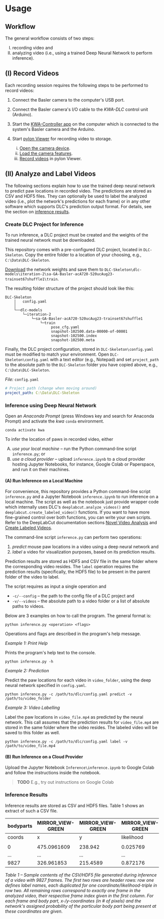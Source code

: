 # Usage

## Workflow

The general workflow consists of two steps:

<ol class="line-height" style="list-style-type: upper-roman">
    <li>recording video and</li>
    <li>analyzing video (i.e., using a trained Deep Neural Network to perform inference).</li>
</ol>

## (I) Record Videos

Each recording session requires the following steps to be performed to record videos:

1. Connect the Basler camera to the computer's USB port.
1. Connect the Basler camera's I/O cable to the *KWA-DLC* control unit (Arduino).
1. Start the [KWA-Controller app](Requirements.md#kwa-controller-app) on the computer which is connected to the system's Basler camera and the Arduino.
1. Start [pylon Viewer](Requirements.md#pylon-viewer) for recording video to storage.

    <ol class="line-height" style="list-style-type: lower-roman">
        <li><a href="Requirements.html#open-camera">Open the camera device</a>.</li>
        <li><a href="Requirements.html#load-camera-features">Load the camera features</a>.</li>
        <li><a href="Requirements.html#record">Record videos</a> in pylon Viewer.</li>
    </ol>

## (II) Analyze and Label Videos

The following sections explain how to use the trained deep neural network to predict paw locations in recorded video.
The predictions are stored as CSV and HDF5 files.
They can optionally be used to label the analyzed video (i.e., plot the network's predictions for each frame) or in any other software which supports DLC's prediction output format.
For details, see the section on [inference results](#inference-results).

### Create DLC Project for Inference

To run inference, a DLC project must be created and the weights of the trained neural network must be downloaded.

This repository comes with a pre-configured DLC project, located in `DLC-Skeleton`.
Copy the entire folder to a location of your choosing, e.g., `C:\Data\DLC-Skeleton`.

[Download](https://github.com/WinterLab-Berlin/KineWheelSystem/releases) the network weights and save them to `DLC-Skeleton\dlc-models\iteration-2\sa-GA-Basler-acA720-520ucAug23-trainset67shuffle1\train`.

The resulting folder structure of the project should look like this:

```
DLC-Skeleton
    │   config.yaml
    │
    └──dlc-models
        └─iteration-2
            └─sa-GA-Basler-acA720-520ucAug23-trainset67shuffle1
                └─train
                     pose_cfg.yaml
                     snapshot-102500.data-00000-of-00001
                     snapshot-102500.index
                     snapshot-102500.meta
```

Finally, the DLC project configuration, stored in `DLC-Skeleton\config.yaml` must be modified to match your environment.
Open `DLC-Skeleton\config.yaml` with a text editor (e.g., Notepad) and set `project_path` to the absolute path to the `DLC-Skeleton` folder you have copied above, e.g., `C:\Data\DLC-Skeleton`.

*File:* `config.yaml`

```yaml
# Project path (change when moving around)
project_path: C:\Data\DLC-Skeleton
```

### Inference using Deep Neural Network

Open an *Anaconda Prompt* (press Windows key and search for Anaconda Prompt) and activate the *kwa* `conda` environment.

```console
conda activate kwa
```

To infer the location of paws in recorded video, either

<ol class="simple" style="list-style-type: upper-alpha">
    <li><i>use your local machine</i> – run the Python command-line script <code>inference.py</code>; or</li>
    <li><i>use a cloud provider</i> – upload <code>inference.ipynb</code> to a cloud provider hosting Jupyter Notebooks, for instance, Google Colab or Paperspace, and run it on their machines.</li>
</ol>

#### (A) Run Inference on a Local Machine

For convenience, this repository provides a Python command-line script `inference.py` and a Jupyter Notebook `inference.ipynb` to run inference on a local machine.
The script as well as the notebook just provide wrapper code which internally uses DLC's `deeplabcut.analyze_videos()` and `deeplabcut.create_labeled_video()` functions.
If you want to have more fine-grained control over both functions, you can write your own scripts.
Refer to the DeepLabCut documentation sections [Novel Video Analysis](https://deeplabcut.github.io/DeepLabCut/docs/standardDeepLabCut_UserGuide.html#i-novel-video-analysis) and [Create Labeled Videos](https://deeplabcut.github.io/DeepLabCut/docs/standardDeepLabCut_UserGuide.html#l-create-labeled-videos).

The command-line script `inference.py` can perform two operations:

1) *predict* mouse paw locations in a video using a deep neural network and
1) *label* a video for visualization purposes, based on its prediction results.

Prediction results are stored as HDF5 and CSV file in the same folder where
the corresponding video resides. The `label` operation requires the prediction
results (specifically, the HDF5 file) to be present in the parent folder of the video to label.

The script requires as input a single operation and 

- `-c/--config` – the path to the config file of a DLC project and
- `-v/--videos` – the absolute path to a video folder or a list of absolute paths to videos.

Below are 3 examples on how to call the program. The general format is:

```console
python inference.py <operation> <flags>
```

Operations and flags are described in the program's help message.

*Example 1: Print Help*

Prints the program's help text to the console.

```console
python inference.py -h
```

*Example 2: Prediction*

Predict the paw locations for each video in `video_folder`, using the deep
neural network specified in `config.yaml`.

```console
python inference.py -c /path/to/dlc/config.yaml predict -v /path/to/video_folder
```

*Example 3: Video Labelling*

Label the paw locations in `video_file.mp4` as predicted by the neural network.
This call assumes that the prediction results for `video_file.mp4` are stored in
the same folder where the video resides. The labeled video will be saved to this
folder as well.

```console
python inference.py -c /path/to/dlc/config.yaml label -v /path/to/video_file.mp4
```

#### (B) Run Inference on a Cloud Provider

Upload the Jupyter Notebook `Inference\inference.ipynb` to Google Colab and follow the instructions inside the notebook.

> **TODO** E.g., try out instructions on Google Colab

### Inference Results

Inference results are stored as CSV and HDF5 files. Table 1 shows an extract of such a CSV file.

| bodyparts | MIRROR_VIEW-GREEN | MIRROR_VIEW-GREEN | MIRROR_VIEW-GREEN | ... | SIDE_PROFILE_VIEW-AQUA | SIDE_PROFILE_VIEW-AQUA | SIDE_PROFILE_VIEW-AQUA |
| -------- | ---------------- | ---------------- | ---------------- | -- | --------------------- | --------------------- | --------------------- |
| coords    | x               | y        | likelihood | ... | x        | y        | likelihood |
| |
| 0         | 475.0961609     | 238.942  | 0.025769   | ... | 473.7445 | 241.1117 | 0.419408   |
| ...       | ...             | ...      | ...        | ... | ...      | ...      | ...        |
| 9827      | 326.961853      | 215.4589 | 0.872176   | ... | 471.9395 | 242.7794 | 0.998214   |

*Table 1 – Sample contents of the CSV/HDF5 file generated during inference of a video with 9827 frames.*
*The first two rows are header rows: row one defines label names, each duplicated for one coordinate/likelihood-triple in row two.*
*All remaining rows correspond to exactly one frame in the analyzed video, their respective frame index given in the first column.*
*For each frame and body part, x-/y-coordinates (in # of pixels) and the network's assigned probability of the particular body part being present at these coordinates are given.*
